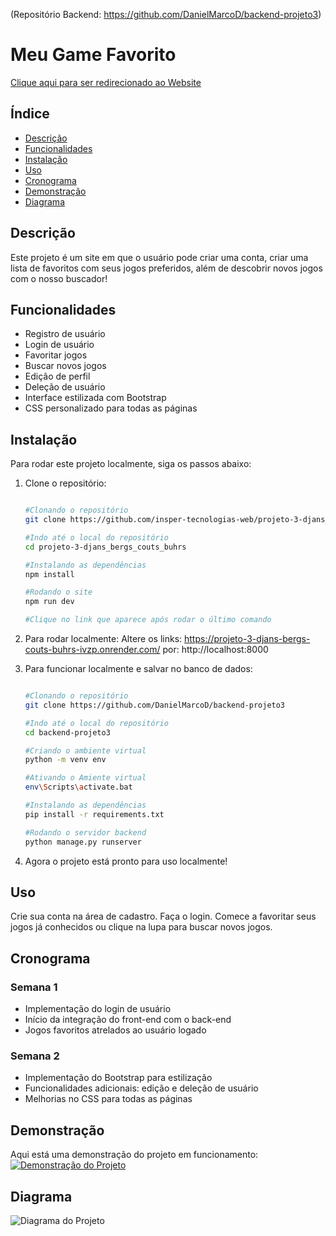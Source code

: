 
(Repositório Backend:  https://github.com/DanielMarcoD/backend-projeto3)
# Meu Game Favorito

[Clique aqui para ser redirecionado ao Website](https://projeto-3-djans-bergs-couts-buhrs-ivzp.onrender.com/)

## Índice

- [Descrição](#descrição)
- [Funcionalidades](#funcionalidades)
- [Instalação](#instalação)
- [Uso](#uso)
- [Cronograma](#cronograma)
- [Demonstração](#demonstração)
- [Diagrama](#diagrama)
## Descrição

Este projeto é um site em que o usuário pode criar uma conta, criar uma lista de favoritos com seus jogos preferidos, além de descobrir novos jogos com o nosso buscador!

## Funcionalidades

- Registro de usuário
- Login de usuário
- Favoritar jogos
- Buscar novos jogos
- Edição de perfil
- Deleção de usuário
- Interface estilizada com Bootstrap
- CSS personalizado para todas as páginas

## Instalação

Para rodar este projeto localmente, siga os passos abaixo:

1. Clone o repositório:
   ```bash
   
   #Clonando o repositório
   git clone https://github.com/insper-tecnologias-web/projeto-3-djans_bergs_couts_buhrs

   #Indo até o local do repositório
   cd projeto-3-djans_bergs_couts_buhrs

   #Instalando as dependências
   npm install

   #Rodando o site
   npm run dev

   #Clique no link que aparece após rodar o último comando
   

2. Para rodar localmente:
   Altere os links: https://projeto-3-djans-bergs-couts-buhrs-ivzp.onrender.com/
   por:  http://localhost:8000

3. Para funcionar localmente e salvar no banco de dados:
   ```bash
   
   #Clonando o repositório
   git clone https://github.com/DanielMarcoD/backend-projeto3

   #Indo até o local do repositório
   cd backend-projeto3

   #Criando o ambiente virtual
   python -m venv env

   #Ativando o Amiente virtual
   env\Scripts\activate.bat

   #Instalando as dependências
   pip install -r requirements.txt

   #Rodando o servidor backend
   python manage.py runserver
   
4. Agora o projeto está pronto para uso localmente!

## Uso

Crie sua conta na área de cadastro. Faça o login. Comece a favoritar seus jogos já conhecidos ou clique na lupa para buscar novos jogos. 


## Cronograma

### Semana 1
- Implementação do login de usuário
- Início da integração do front-end com o back-end
- Jogos favoritos atrelados ao usuário logado

### Semana 2
- Implementação do Bootstrap para estilização
- Funcionalidades adicionais: edição e deleção de usuário
- Melhorias no CSS para todas as páginas
 

## Demonstração

Aqui está uma demonstração do projeto em funcionamento:
[![Demonstração do Projeto](https://img.youtube.com/vi/dt7iEfqMCRo/0.jpg)](https://youtu.be/dt7iEfqMCRo)

## Diagrama
![Diagrama do Projeto](https://github.com/insper-tecnologias-web/projeto-3-djans_bergs_couts_buhrs/raw/main/img-diagrama/Diagrama.jpg)


     
    

